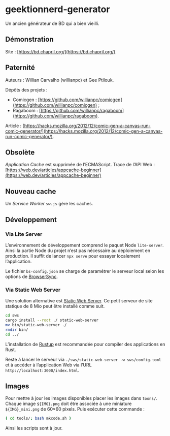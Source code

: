# geektionnerd-generator

Un ancien générateur de BD qui a bien vieilli.

## Démonstration

Site : [https://bd.chapril.org/](https://bd.chapril.org/)

## Paternité

Auteurs : Willian Carvalho (willianpc) et Gee Ptilouk.

Dépôts des projets :
* Comicgen : [https://github.com/willianpc/comicgen](https://github.com/willianpc/comicgen) ;
* Ragaboom : [https://github.com/willianpc/ragaboom](https://github.com/willianpc/ragaboom).

Article : [https://hacks.mozilla.org/2012/12/comic-gen-a-canvas-run-comic-generator/](https://hacks.mozilla.org/2012/12/comic-gen-a-canvas-run-comic-generator/).

## Obsolète

*Application Cache* est supprimée de l’ECMAScript.
Trace de l’API Web : [https://web.dev/articles/appcache-beginner](https://web.dev/articles/appcache-beginner)

## Nouveau cache

Un *Service Worker* `sw.js` gère les caches.

## Développement

### Via Lite Server

L’environnement de développement comprend le paquet Node `lite-server`.
Ainsi la partie Node du projet n’est pas nécessaire au déploiement en production.
Il suffit de lancer `npx serve` pour essayer localement l’application.

Le fichier `bs-config.json` se charge de paramétrer le serveur local selon les options de [BrowserSync](https://browsersync.io/docs/options "Site Web").

### Via Static Web Server

Une solution alternative est [Static Web Server](https://static-web-server.net/ "Site Web"). Ce petit serveur de site statique de 8 Mio peut être installé comme suit.

```bash
cd sws
cargo install --root ./ static-web-server
mv bin/static-web-server ./
rmdir bin/
cd ../
```
L’installation de [Rustup](https://rustup.rs/) est recommandée pour compiler des applications en Rust.

Reste à lancer le serveur via `./sws/static-web-server -w sws/config.toml` et à accéder à l’application Web via l’URL `http://localhost:3000/index.html`.

## Images

Pour mettre à jour les images disponibles placer les images dans `toons/`.
Chaque image `${IMG}.png` doit être associée à une miniature `${IMG}_mini.png` de 60×60 pixels.
Puis exécuter cette commande :
```bash
( cd tools/; bash mkcode.sh )
```
Ainsi les scripts sont à jour.